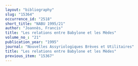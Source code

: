 ```yaml
---
layout: "bibliography"
slug: "15364"
occurrence_id: "2518"
short_title: "NABU 1995/21"
author: "Joannès, Francis"
title: "Les relations entre Babylone et les Mèdes"
volume_no_: "21"
publication_year: "1995"
journal: "Nouvelles Assyriologiques Brèves et Utilitaires"
title: "Les relations entre Babylone et les Mèdes"
previous_item: "15367"
---
```

